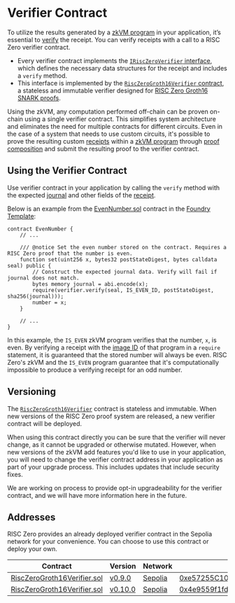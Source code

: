 # Verifier Contract

To utilize the results generated by a [zkVM program][term-zkvm-program] in your application, it’s essential to [verify][term-verify] the receipt.
You can verify receipts with a call to a RISC Zero verifier contract.

- Every verifier contract implements the [`IRiscZeroVerifier` interface][IRiscZeroVerifier.sol], which defines the necessary data structures for the receipt and includes a `verify` method.
- This interface is implemented by the [`RiscZeroGroth16Verifier` contract][RiscZeroGroth16Verifier.sol], a stateless and immutable verifier designed for [RISC Zero Groth16 SNARK proofs][article-groth16].

Using the zkVM, any computation performed off-chain can be proven on-chain using a single verifier contract.
This simplifies system architecture and eliminates the need for multiple contracts for different circuits.
Even in the case of a system that needs to use custom circuits, it's possible to prove the resulting custom [receipts][term-receipt] within a [zkVM program][term-zkvm-program] through [proof composition][article-proof-composition] and submit the resulting proof to the verifier contract.

<!-- TODO: Link to auto-generated Solidity annotation docs -->

## Using the Verifier Contract

Use verifier contract in your application by calling the `verify` method with the expected [journal][term-journal] and other fields of the [receipt][term-receipt].

Below is an example from the [EvenNumber.sol] contract in the [Foundry Template][foundry-template]:

```solidity
contract EvenNumber {
    // ...

    /// @notice Set the even number stored on the contract. Requires a RISC Zero proof that the number is even.
    function set(uint256 x, bytes32 postStateDigest, bytes calldata seal) public {
        // Construct the expected journal data. Verify will fail if journal does not match.
        bytes memory journal = abi.encode(x);
        require(verifier.verify(seal, IS_EVEN_ID, postStateDigest, sha256(journal)));
        number = x;
    }

    // ...
}
```

In this example, the `IS_EVEN` zkVM program verifies that the number, `x`, is even.
By verifying a receipt with the [image ID][term-image-id] of that program in a `require` statement, it is guaranteed that the stored number will always be even.
RISC Zero's zkVM and the `IS_EVEN` program guarantee that it's computationally impossible to produce a verifying receipt for an odd number.

## Versioning

The [`RiscZeroGroth16Verifier`][RiscZeroGroth16Verifier.sol] contract is stateless and immutable.
When new versions of the RISC Zero proof system are released, a new verifier contract will be deployed.

When using this contract directly you can be sure that the verifier will never change, as it cannot be upgraded or otherwise mutated.
However, when new versions of the zkVM add features you'd like to use in your application, you will need to change the verifier contract address in your application as part of your upgrade process.
This includes updates that include security fixes.

We are working on process to provide opt-in upgradeability for the verifier contract, and we will have more information here in the future.

## Addresses

RISC Zero provides an already deployed verifier contract in the Sepolia network for your convenience.
You can choose to use this contract or deploy your own.

| Contract                      | Version                      | Network   | Address                                                                |
| ----------------------------- | ---------------------------- | --------- | ---------------------------------------------------------------------- |
| [RiscZeroGroth16Verifier.sol] | [v0.9.0][contracts-v0.9.0]   | [Sepolia] | [0xe57255C10291771A2E14f7eb257555AE82D78302][sepolia-verifier-v0.9.0]  |
| [RiscZeroGroth16Verifier.sol] | [v0.10.0][contracts-v0.10.0] | [Sepolia] | [0x4e9559f1fdf82dd1babdd42b4550ffdb1a1c59de][sepolia-verifier-v0.10.0] |

[RiscZeroGroth16Verifier.sol]: https://github.com/risc0/risc0-ethereum/blob/release-0.8/contracts/src/groth16/RiscZeroGroth16Verifier.sol
[IRiscZeroVerifier.sol]: https://github.com/risc0/risc0-ethereum/blob/main/contracts/src/IRiscZeroVerifier.sol
[EvenNumber.sol]: https://github.com/risc0/bonsai-foundry-template/blob/main/contracts/EvenNumber.sol
[article-groth16]: https://www.risczero.com/news/on-chain-verification
[article-proof-composition]: https://www.risczero.com/news/proof-composition
[Sepolia]: https://ethereum.org/nb/developers/docs/networks#sepolia
[sepolia-verifier-v0.9.0]: https://sepolia.etherscan.io/address/0xe57255C10291771A2E14f7eb257555AE82D78302#code
[sepolia-verifier-v0.10.0]: https://sepolia.etherscan.io/address/0x4e9559f1fdf82dd1babdd42b4550ffdb1a1c59de#code
[term-journal]: /terminology#journal
[term-receipt]: /terminology#receipt
[term-verify]: /terminology#verify
[term-image-id]: /terminology#image-id
[term-zkvm-program]: /terminology#zkvm-program
[foundry-template]: https://github.com/risc0/bonsai-foundry-template
[contracts-v0.9.0]: https://github.com/risc0/risc0-ethereum/releases/tag/v0.9.0
[contracts-v0.10.0]: https://github.com/risc0/risc0-ethereum/releases/tag/v0.10.0
